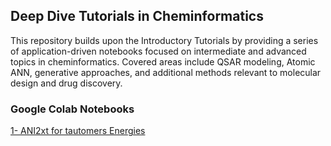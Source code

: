 ## Deep Dive Tutorials in Cheminformatics
This repository builds upon the Introductory Tutorials by providing a series of application-driven notebooks focused on intermediate and advanced topics in cheminformatics. Covered areas include QSAR modeling, Atomic ANN, generative approaches, and additional methods relevant to molecular design and drug discovery. 

### **Google Colab Notebooks**


[1- ANI2xt for tautomers Energies](https://colab.research.google.com/github/sofia-sunny/Atomic_Neural-Network/blob/main/01_ANI_2xt_for_tautomers_Energies.ipynb)
